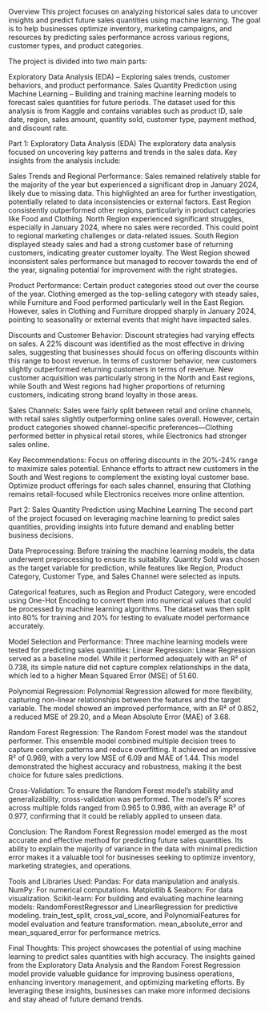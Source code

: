 Overview
This project focuses on analyzing historical sales data to uncover insights and predict future sales quantities using machine learning. The goal is to help businesses optimize inventory, marketing campaigns, and resources by predicting sales performance across various regions, customer types, and product categories.

The project is divided into two main parts:

Exploratory Data Analysis (EDA) – Exploring sales trends, customer behaviors, and product performance.
Sales Quantity Prediction using Machine Learning – Building and training machine learning models to forecast sales quantities for future periods.
The dataset used for this analysis is from Kaggle and contains variables such as product ID, sale date, region, sales amount, quantity sold, customer type, payment method, and discount rate.

Part 1: Exploratory Data Analysis (EDA)
The exploratory data analysis focused on uncovering key patterns and trends in the sales data. Key insights from the analysis include:

Sales Trends and Regional Performance:
Sales remained relatively stable for the majority of the year but experienced a significant drop in January 2024, likely due to missing data. This highlighted an area for further investigation, potentially related to data inconsistencies or external factors.
East Region consistently outperformed other regions, particularly in product categories like Food and Clothing.
North Region experienced significant struggles, especially in January 2024, where no sales were recorded. This could point to regional marketing challenges or data-related issues.
South Region displayed steady sales and had a strong customer base of returning customers, indicating greater customer loyalty.
The West Region showed inconsistent sales performance but managed to recover towards the end of the year, signaling potential for improvement with the right strategies.

Product Performance:
Certain product categories stood out over the course of the year. Clothing emerged as the top-selling category with steady sales, while Furniture and Food performed particularly well in the East Region. However, sales in Clothing and Furniture dropped sharply in January 2024, pointing to seasonality or external events that might have impacted sales.

Discounts and Customer Behavior:
Discount strategies had varying effects on sales. A 22% discount was identified as the most effective in driving sales, suggesting that businesses should focus on offering discounts within this range to boost revenue.
In terms of customer behavior, new customers slightly outperformed returning customers in terms of revenue. New customer acquisition was particularly strong in the North and East regions, while South and West regions had higher proportions of returning customers, indicating strong brand loyalty in those areas.

Sales Channels:
Sales were fairly split between retail and online channels, with retail sales slightly outperforming online sales overall. However, certain product categories showed channel-specific preferences—Clothing performed better in physical retail stores, while Electronics had stronger sales online.

Key Recommendations:
Focus on offering discounts in the 20%-24% range to maximize sales potential.
Enhance efforts to attract new customers in the South and West regions to complement the existing loyal customer base.
Optimize product offerings for each sales channel, ensuring that Clothing remains retail-focused while Electronics receives more online attention.

Part 2: Sales Quantity Prediction using Machine Learning
The second part of the project focused on leveraging machine learning to predict sales quantities, providing insights into future demand and enabling better business decisions.

Data Preprocessing:
Before training the machine learning models, the data underwent preprocessing to ensure its suitability. Quantity Sold was chosen as the target variable for prediction, while features like Region, Product Category, Customer Type, and Sales Channel were selected as inputs.

Categorical features, such as Region and Product Category, were encoded using One-Hot Encoding to convert them into numerical values that could be processed by machine learning algorithms. The dataset was then split into 80% for training and 20% for testing to evaluate model performance accurately.

Model Selection and Performance:
Three machine learning models were tested for predicting sales quantities:
Linear Regression:
Linear Regression served as a baseline model. While it performed adequately with an R² of 0.738, its simple nature did not capture complex relationships in the data, which led to a higher Mean Squared Error (MSE) of 51.60.

Polynomial Regression:
Polynomial Regression allowed for more flexibility, capturing non-linear relationships between the features and the target variable. The model showed an improved performance, with an R² of 0.852, a reduced MSE of 29.20, and a Mean Absolute Error (MAE) of 3.68.

Random Forest Regression:
The Random Forest model was the standout performer. This ensemble model combined multiple decision trees to capture complex patterns and reduce overfitting. It achieved an impressive R² of 0.969, with a very low MSE of 6.09 and MAE of 1.44. This model demonstrated the highest accuracy and robustness, making it the best choice for future sales predictions.

Cross-Validation:
To ensure the Random Forest model’s stability and generalizability, cross-validation was performed. The model’s R² scores across multiple folds ranged from 0.965 to 0.986, with an average R² of 0.977, confirming that it could be reliably applied to unseen data.

Conclusion:
The Random Forest Regression model emerged as the most accurate and effective method for predicting future sales quantities. Its ability to explain the majority of variance in the data with minimal prediction error makes it a valuable tool for businesses seeking to optimize inventory, marketing strategies, and operations.

Tools and Libraries Used:
Pandas: For data manipulation and analysis.
NumPy: For numerical computations.
Matplotlib & Seaborn: For data visualization.
Scikit-learn: For building and evaluating machine learning models:
RandomForestRegressor and LinearRegression for predictive modeling.
train_test_split, cross_val_score, and PolynomialFeatures for model evaluation and feature transformation.
mean_absolute_error and mean_squared_error for performance metrics.

Final Thoughts:
This project showcases the potential of using machine learning to predict sales quantities with high accuracy. The insights gained from the Exploratory Data Analysis and the Random Forest Regression model provide valuable guidance for improving business operations, enhancing inventory management, and optimizing marketing efforts. By leveraging these insights, businesses can make more informed decisions and stay ahead of future demand trends.
